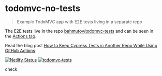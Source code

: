 # todomvc-no-tests
> Example TodoMVC app with E2E tests living in a separate repo

The E2E tests live in the repo [bahmutov/todomvc-tests](https://github.com/bahmutov/todomvc-tests) and can be seen in the [Actions tab](https://github.com/bahmutov/todomvc-tests/actions).

Read the blog post [How to Keep Cypress Tests in Another Repo While Using GitHub Actions](https://glebbahmutov.com/blog/how-to-keep-cypress-tests-in-another-repo/)

[![Netlify Status](https://api.netlify.com/api/v1/badges/9ed65b8a-11d8-40de-9c17-5c644d41f696/deploy-status)](https://app.netlify.com/sites/todomvc-no-tests/deploys) [![todomvc-tests](https://img.shields.io/endpoint?url=https://dashboard.cypress.io/badge/simple/tbpngn/main&style=flat&logo=cypress)](https://dashboard.cypress.io/projects/tbpngn/runs)


check